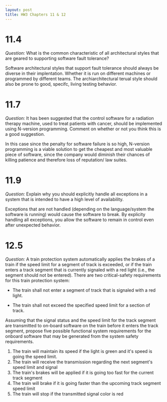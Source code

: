 ```yaml
---
layout: post
title: HW3 Chapters 11 & 12
---
```


# 11.4 
_Question:_ What is the common characteristic of all architectural styles that are geared to supporting software fault tolerance?

Software architectural styles that support fault tolerance should always be diverse in their implentation. Whether it is run on different machines or programmed by different teams. The archiarchitectural terual style should also be prone to good, specifc, living testing behavior. 

# 11.7 
_Question:_ It has been suggested that the control software for a radiation therapy machine, used to treat patients with cancer, should be implemented using N-version programming. Comment on whether or not you think this is a good suggestion.

In this case since the penalty for software failure is so high, N-version programming is a viable solution to get the cheapest and most valuable piece of software, since the company would diminish their chances of killing patience and therefore loss of reputation/ law suites. 

# 11.9 
_Question:_ Explain why you should explicitly handle all exceptions in a system that is intended to have a high level of availability.

Exceptions that are not handled (depending on the language/system the software is running) would cause the software to break. By explicity handling all exceptions, you allow the software to remain in control even after unexpected behavior. 


# 12.5 
_Question:_ A train protection system automatically applies the brakes of a train if the speed limit for a segment of track is exceeded, or if the train enters a track segment that is currently signaled with a red light (i.e., the segment should not be entered). There are two critical-safety requirements for this train protection system:

* The train shall not enter a segment of track that is signaled with a red light.

* The train shall not exceed the specified speed limit for a section of track.
 
Assuming that the signal status and the speed limit for the track segment are transmitted to
on-board software on the train before it enters the track segment, propose five possible
functional system requirements for the onboard software that may be generated from the
system safety requirements.

1. The train will maintain its speed if the light is green and it's speed is going the speed limit. 
2. The train will receive the transmission regarding the next segment's speed limit and signal
3. The train's brakes will be applied if it is going too fast for the current track segment
4. The train will brake if it is going faster than the upcoming track segment speed limit 
5. The train will stop if the transmitted signal color is red